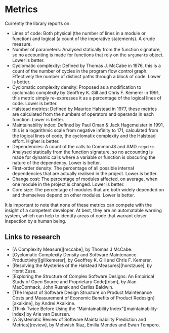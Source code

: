 # Metrics

Currently the library reports on:

* Lines of code:
  Both physical (the number of lines in a module or function)
  and logical (a count of the imperative statements).
  A crude measure.
* Number of parameters:
  Analysed statically
  from the function signature,
  so no accounting is made
  for functions that rely on the `arguments` object.
  Lower is better.
* Cyclomatic complexity:
  Defined by Thomas J. McCabe in 1976,
  this is a count of the number of cycles
  in the program flow control graph.
  Effectively the number of distinct paths
  through a block of code.
  Lower is better.
* Cyclomatic complexity density:
  Proposed as a modification
  to cyclomatic complexity
  by Geoffrey K. Gill and Chris F. Kemerer in 1991,
  this metric simply re-expresses it
  as a percentage of the logical lines of code.
  Lower is better.
* Halstead metrics:
  Defined by Maurice Halstead in 1977,
  these metrics are calculated
  from the numbers of operators
  and operands in each function.
  Lower is better.
* Maintainability index:
  Defined by Paul Oman & Jack Hagemeister in 1991,
  this is a logarithmic scale
  from negative infinity to 171,
  calculated from
  the logical lines of code,
  the cyclomatix complexity
  and the Halstead effort.
  Higher is better.
* Dependencies:
  A count of the calls
  to CommonJS and AMD `require`.
  Analysed statically
  from the function signature,
  so no accounting is made
  for dynamic calls
  where a variable or function is
  obscuring the nature of the dependency.
  Lower is better.
* First-order density:
  The percentage of all possible internal dependencies
  that are actually realised in the project.
  Lower is better.
* Change cost:
  The percentage of modules affected,
  on average,
  when one module in the project
  is changed.
  Lower is better.
* Core size:
  The percentage of modules
  that are both widely depended on
  and themselves depend on other modules.
  Lower is better.

It is important to note
that none of these metrics
can compete with the insight
of a competent developer.
At best,
they are an automatable warning system,
which can help to identify areas of code
that warrant closer inspection
by a human being.

## Links to research

* [A Complexity Measure][mccabe],
  by Thomas J McCabe.
* [Cyclomatic Complexity Density and Software Maintenance Productivity][gillkemerer],
  by Geoffrey K. Gill and Chris F. Kemerer.
* [Resolving the Mysteries of the Halstead Measures][horstzuse],
  by Horst Zuse.
* [Exploring the Structure of Complex Software Designs: An Empirical Study of Open Source and Proprietary Code][dsm],
  by Alan MacCormack, John Rusnak and Carliss Baldwin.
* [The Impact of Software Design Structure on Product Maintenance Costs and Measurement of Economic Benefits of Product Redesign][akaikine],
  by Andrei Akaikine.
* [Think Twice Before Using the “Maintainability Index”][maintainability-index] by Arie van Deursen.
* [A Systematic Review of Software Maintainability Prediction and Metrics][review],
  by Mehwish Riaz, Emilia Mendes and Ewan Tempero.


